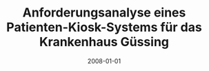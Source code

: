 ---
abstract: ''
authors:
- Nicole Gabriel
date: '2008-01-01'
featured: false
links:
- name: Publik
  url: https://publik.tuwien.ac.at/showentry.php?ID=172127&lang=1
publication_types:
- '7'
publishDate: '2008-01-01'
title: Anforderungsanalyse eines Patienten-Kiosk-Systems für das Krankenhaus Güssing
url_pdf: ''
---